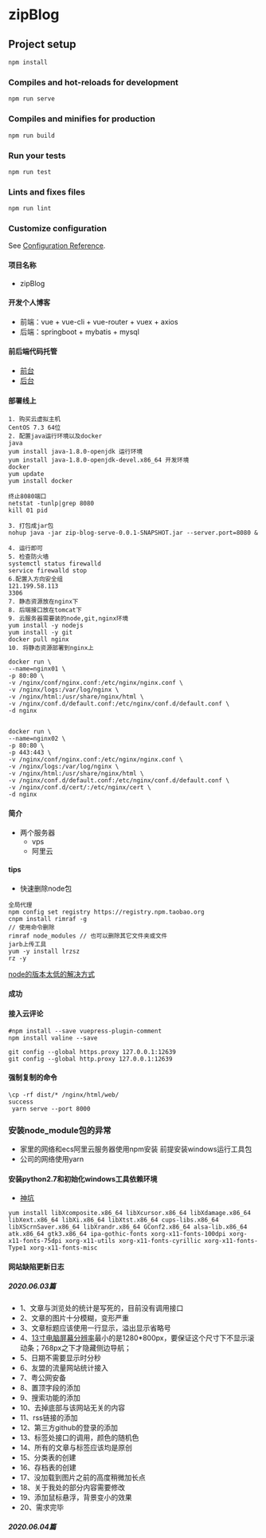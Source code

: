 # zipBlog

## Project setup
```
npm install
```

### Compiles and hot-reloads for development
```
npm run serve
```

### Compiles and minifies for production
```
npm run build
```

### Run your tests
```
npm run test
```

### Lints and fixes files
```
npm run lint
```

### Customize configuration
See [Configuration Reference](https://cli.vuejs.org/config/).

#### 项目名称
+ zipBlog

#### 开发个人博客
+ 前端：vue + vue-cli + vue-router + vuex + axios
+ 后端：springboot + mybatis + mysql

#### 前后端代码托管

+ [前台](https://gitee.com/mcan/zipBlog.git)
+ [后台](https://gitee.com/mcan/zipBlogServer.git)

#### 部署线上

```shell script
1. 购买云虚拟主机
CentOS 7.3 64位
2. 配置java运行环境以及docker
java
yum install java-1.8.0-openjdk 运行环境
yum install java-1.8.0-openjdk-devel.x86_64 开发环境
docker
yum update
yum install docker

终止8080端口
netstat -tunlp|grep 8080
kill 01 pid

3. 打包成jar包
nohup java -jar zip-blog-serve-0.0.1-SNAPSHOT.jar --server.port=8080 &

4. 运行即可
5. 检查防火墙
systemctl status firewalld
service firewalld stop
6.配置入方向安全组
121.199.58.113
3306
7. 静态资源放在nginx下
8. 后端接口放在tomcat下
9. 云服务器需要装的node,git,nginx环境
yum install -y nodejs
yum install -y git
docker pull nginx
10. 将静态资源部署到nginx上

docker run \
--name=nginx01 \
-p 80:80 \
-v /nginx/conf/nginx.conf:/etc/nginx/nginx.conf \
-v /nginx/logs:/var/log/nginx \
-v /nginx/html:/usr/share/nginx/html \
-v /nginx/conf.d/default.conf:/etc/nginx/conf.d/default.conf \
-d nginx


docker run \
--name=nginx02 \
-p 80:80 \
-p 443:443 \
-v /nginx/conf/nginx.conf:/etc/nginx/nginx.conf \
-v /nginx/logs:/var/log/nginx \
-v /nginx/html:/usr/share/nginx/html \
-v /nginx/conf.d/default.conf:/etc/nginx/conf.d/default.conf \
-v /nginx/conf.d/cert/:/etc/nginx/cert \
-d nginx

```

#### 简介
+ 两个服务器
  + vps
  + 阿里云 
#### tips

+ 快速删除node包
````shell script
全局代理
npm config set registry https://registry.npm.taobao.org
cnpm install rimraf -g 
// 使用命令删除 
rimraf node_modules // 也可以删除其它文件夹或文件
jarb上传工具
yum -y install lrzsz
rz -y

````  
[node的版本太低的解决方式](https://segmentfault.com/a/1190000015302680)

#### 成功


#### 接入云评论
```shell script
#npm install --save vuepress-plugin-comment
npm install valine --save

git config --global https.proxy 127.0.0.1:12639
git config --global http.proxy 127.0.0.1:12639
```

#### 强制复制的命令
```shell script
\cp -rf dist/* /nginx/html/web/ 
success
 yarn serve --port 8000
```

### 安装node_module包的异常
+ 家里的网络和ecs阿里云服务器使用npm安装 前提安装windows运行工具包
+ 公司的网络使用yarn

#### 安装python2.7和初始化windows工具依赖环境

+ [神坑](https://www.jianshu.com/p/a48e061ae8fd)
```shell script
yum install libXcomposite.x86_64 libXcursor.x86_64 libXdamage.x86_64 libXext.x86_64 libXi.x86_64 libXtst.x86_64 cups-libs.x86_64 libXScrnSaver.x86_64 libXrandr.x86_64 GConf2.x86_64 alsa-lib.x86_64 atk.x86_64 gtk3.x86_64 ipa-gothic-fonts xorg-x11-fonts-100dpi xorg-x11-fonts-75dpi xorg-x11-utils xorg-x11-fonts-cyrillic xorg-x11-fonts-Type1 xorg-x11-fonts-misc
```

#### 网站缺陷更新日志
##### 2020.06.03篇

+ 1、文章与浏览处的统计是写死的，目前没有调用接口
+ 2、文章的图片十分模糊，变形严重
+ 3、文章标题应该使用一行显示，溢出显示省略号
+ 4、[13寸电脑屏幕分辨率](https://zhidao.baidu.com/question/1050739764072908379.html)最小的是1280*800px，要保证这个尺寸下不显示滚动条；768px之下才隐藏侧边导航；
+ 5、日期不需要显示时分秒
+ 6、友盟的流量网站统计接入
+ 7、粤公网安备
+ 8、置顶字段的添加
+ 9、搜索功能的添加
+ 10、去掉底部与该网站无关的内容
+ 11、rss链接的添加
+ 12、第三方github的登录的添加
+ 13、标签处接口的调用，颜色的随机色
+ 14、所有的文章与标签应该均是原创
+ 15、分类表的创建
+ 16、存档表的创建
+ 17、没加载到图片之前的高度稍微加长点
+ 18、关于我处的部分内容需要修改
+ 19、添加鼠标悬浮，背景变小的效果
+ 20、需求完毕

##### 2020.06.04篇
